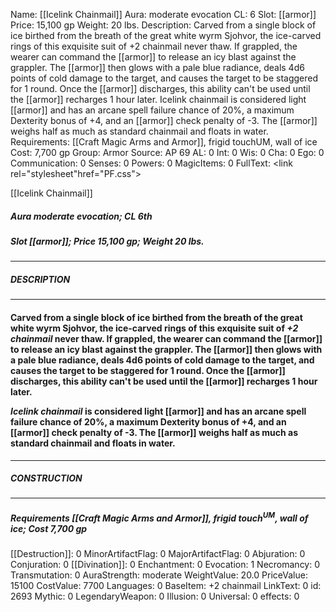Name: [[Icelink Chainmail]]
Aura: moderate evocation
CL: 6
Slot: [[armor]]
Price: 15,100 gp
Weight: 20 lbs.
Description: Carved from a single block of ice birthed from the breath of the great white wyrm Sjohvor, the ice-carved rings of this exquisite suit of +2 chainmail never thaw. If grappled, the wearer can command the [[armor]] to release an icy blast against the grappler. The [[armor]] then glows with a pale blue radiance, deals 4d6 points of cold damage to the target, and causes the target to be staggered for 1 round. Once the [[armor]] discharges, this ability can't be used until the [[armor]] recharges 1 hour later. Icelink chainmail is considered light [[armor]] and has an arcane spell failure chance of 20%, a maximum Dexterity bonus of +4, and an [[armor]] check penalty of -3. The [[armor]] weighs half as much as standard chainmail and floats in water.
Requirements: [[Craft Magic Arms and Armor]], frigid touchUM, wall of ice
Cost: 7,700 gp
Group: Armor
Source: AP 69
AL: 0
Int: 0
Wis: 0
Cha: 0
Ego: 0
Communication: 0
Senses: 0
Powers: 0
MagicItems: 0
FullText: <link rel="stylesheet"href="PF.css"><div class="heading"><p class="alignleft">[[Icelink Chainmail]]</p><div style="clear: both;"></div></div><div><h5><b>Aura </b>moderate evocation; <b>CL </b>6th</h5><h5><b>Slot </b>[[armor]]; <b>Price </b>15,100 gp; <b>Weight </b>20 lbs.</h5></div><hr/><div><h5><b>DESCRIPTION</b></h5></div><hr/><div><h4><p>Carved from a single block of ice birthed from the breath of the great white wyrm Sjohvor, the ice-carved rings of this exquisite suit of <i>+2 chainmail</i> never thaw. If grappled, the wearer can command the [[armor]] to release an icy blast against the grappler. The [[armor]] then glows with a pale blue radiance, deals 4d6 points of cold damage to the target, and causes the target to be staggered for 1 round. Once the [[armor]] discharges, this ability can't be used until the [[armor]] recharges 1 hour later. </p><p><i>Icelink chainmail</i> is considered light [[armor]] and has an arcane spell failure chance of 20%, a maximum Dexterity bonus of +4, and an [[armor]] check penalty of -3. The [[armor]] weighs half as much as standard chainmail and floats in water.</p></h4></div><hr/><div><h5><b>CONSTRUCTION</b></h5></div><hr/><div><h5><b>Requirements </b>[[Craft Magic Arms and Armor]], <i>frigid touch<sup>UM</sup></i>, <i>wall of ice</i>; <b>Cost </b>7,700 gp</h5></div>
[[Destruction]]: 0
MinorArtifactFlag: 0
MajorArtifactFlag: 0
Abjuration: 0
Conjuration: 0
[[Divination]]: 0
Enchantment: 0
Evocation: 1
Necromancy: 0
Transmutation: 0
AuraStrength: moderate
WeightValue: 20.0
PriceValue: 15100
CostValue: 7700
Languages: 0
BaseItem: +2 chainmail
LinkText: 0
id: 2693
Mythic: 0
LegendaryWeapon: 0
Illusion: 0
Universal: 0
effects: 0
